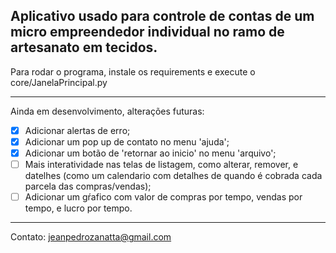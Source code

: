 Aplicativo usado para controle de contas de um micro empreendedor individual no ramo de artesanato em tecidos.
---

Para rodar o programa, instale os requirements e execute o core/JanelaPrincipal.py

---
Ainda em desenvolvimento, alterações futuras:
- [x] Adicionar alertas de erro;
- [x] Adicionar um pop up de contato no menu 'ajuda';
- [x] Adicionar um botão de 'retornar ao inicio' no menu 'arquivo';
- [ ] Mais interatividade nas telas de listagem, como alterar, remover, e datelhes (como um calendario com detalhes de quando é cobrada cada parcela das compras/vendas);
- [ ] Adicionar um gŕafico com valor de compras por tempo, vendas por tempo, e lucro por tempo.
---
Contato: jeanpedrozanatta@gmail.com